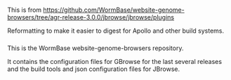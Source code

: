 ####

This is from https://github.com/WormBase/website-genome-browsers/tree/agr-release-3.0.0/jbrowse/jbrowse/plugins

Reformatting to make it easier to digest for Apollo and other build systems.

###

This is the WormBase website-genome-browsers repository.

It contains the configuration files for GBrowse for the last several releases
and the build tools and json configuration files for JBrowse.


